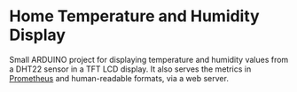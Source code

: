 # Home Temperature and Humidity Display
Small ARDUINO project for displaying temperature and humidity values from a DHT22 sensor in a TFT LCD display.
It also serves the metrics in [Prometheus](https://prometheus.io/) and human-readable formats, via a web server.
